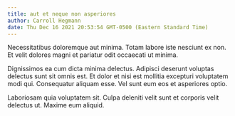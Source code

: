 ```yaml
---
title: aut et neque non asperiores
author: Carroll Hegmann
date: Thu Dec 16 2021 20:53:54 GMT-0500 (Eastern Standard Time)
---
```

Necessitatibus doloremque aut minima. Totam labore iste nesciunt ex non. Et velit dolores magni et pariatur odit occaecati ut minima.

 Dignissimos ea cum dicta minima delectus. Adipisci deserunt voluptas delectus sunt sit omnis est. Et dolor et nisi est mollitia excepturi voluptatem modi qui. Consequatur aliquam esse. Vel sunt eum eos et asperiores optio.

 Laboriosam quia voluptatem sit. Culpa deleniti velit sunt et corporis velit delectus ut. Maxime eum aliquid.
